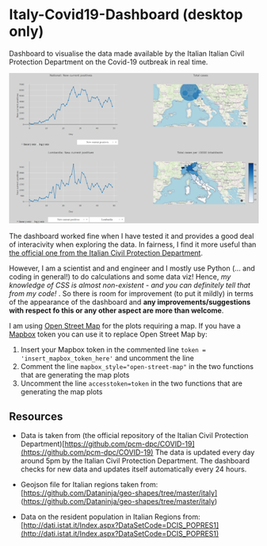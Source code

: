 # Italy-Covid19-Dashboard (desktop only)

Dashboard to visualise the data made available by the Italian Italian Civil Protection Department on the Covid-19 outbreak in real time.

![Dashboard screenshot](screenshot.PNG)

The dashboard worked fine when I have tested it and provides a good deal of interacivity when exploring the data. In fairness, I find it more useful than [the official one from the Italian Civil Protection Department](http://opendatadpc.maps.arcgis.com/apps/opsdashboard/index.html#/b0c68bce2cce478eaac82fe38d4138b1). 

However, I am a scientist and and engineer and I mostly use Python (... and coding in general!) to do calculations and some data viz! Hence, *my knowledge of CSS is almost non-existent - and you can definitely tell that from my code!* . So there is room for improvement (to put it mildly) in terms of the appearance of the dashboard and **any improvements/suggestions with respect fo this or any other aspect are more than welcome**. 

I am using [Open Street Map](https://www.openstreetmap.org) for the plots requiring a map. If you have a [Mapbox](https://www.mapbox.com/) token you can use it to replace Open Street Map by:
1. Insert your Mapbox token in the commented line `token = 'insert_mapbox_token_here'` and uncomment the line
2. Comment the line `mapbox_style="open-street-map"` in the two functions that are generating the map plots
3. Uncomment the line `accesstoken=token` in the two functions that are generating the map plots

## Resources
* Data is taken from (the official repository of the Italian Civil Protection Department)[https://github.com/pcm-dpc/COVID-19](https://github.com/pcm-dpc/COVID-19)
The data is updated every day around 5pm by the Italian Civil Protection Department. The dashboard checks for new data and updates itself automatically every 24 hours.

* Geojson file for Italian regions taken from: [https://github.com/Dataninja/geo-shapes/tree/master/italy] (https://github.com/Dataninja/geo-shapes/tree/master/italy)

* Data on the resident population in Italian Regions from: [http://dati.istat.it/Index.aspx?DataSetCode=DCIS_POPRES1](http://dati.istat.it/Index.aspx?DataSetCode=DCIS_POPRES1)


